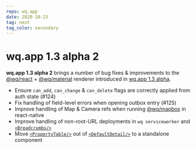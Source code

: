 ```yaml
---
repo: wq.app
date: 2020-10-23
tag: next
tag_color: secondary
---
```


# wq.app 1.3 alpha 2

**wq.app 1.3 alpha 2** brings a number of bug fixes & improvements to the [@wq/react](../@wq/react.md) + [@wq/material](../@wq/material.md) renderer introduced in [wq.app 1.3 alpha](./wq.app-1.3.0a1.md).

 * Ensure `can_add`, `can_change` & `can_delete` flags are correctly applied from auth state (#124)
 * Fix handling of field-level errors when opening outbox entry (#125)
 * Improve handling of Map & Camera refs when running [@wq/mapbox](../@wq/mapbox.md) in react-native
 * Improve handling of non-root-URL deployments in `wq serviceworker` and [`<Breadcrumbs/>`](../components/Breadcrumbs.md)
 * Move [`<PropertyTable/>`](../components/PropertyTable.md) out of [`<DefaultDetail/>`](../views/DefaultDetail.md) to a standalone component
